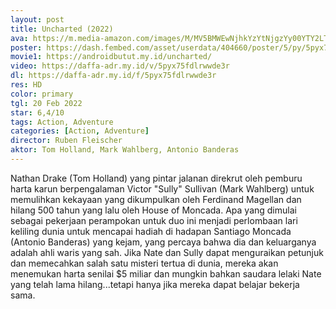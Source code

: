 ```yaml
---
layout: post
title: Uncharted (2022)
ava: https://m.media-amazon.com/images/M/MV5BMWEwNjhkYzYtNjgzYy00YTY2LThjYWYtYzViMGJkZTI4Y2MyXkEyXkFqcGdeQXVyNTM0OTY1OQ@@._V1_.jpg
poster: https://dash.fembed.com/asset/userdata/404660/poster/5/py/5pyx75fdlrwwde3r.png?v=1654145350
movie1: https://androidbutut.my.id/uncharted/
video: https://daffa-adr.my.id/v/5pyx75fdlrwwde3r
dl: https://daffa-adr.my.id/f/5pyx75fdlrwwde3r
res: HD
color: primary
tgl: 20 Feb 2022
star: 6,4/10
tags: Action, Adventure
categories: [Action, Adventure]
director: Ruben Fleischer
aktor: Tom Holland, Mark Wahlberg, Antonio Banderas
---
```


Nathan Drake (Tom Holland) yang pintar jalanan direkrut oleh pemburu harta karun berpengalaman Victor "Sully" Sullivan (Mark Wahlberg) untuk memulihkan kekayaan yang dikumpulkan oleh Ferdinand Magellan dan hilang 500 tahun yang lalu oleh House of Moncada. Apa yang dimulai sebagai pekerjaan perampokan untuk duo ini menjadi perlombaan lari keliling dunia untuk mencapai hadiah di hadapan Santiago Moncada (Antonio Banderas) yang kejam, yang percaya bahwa dia dan keluarganya adalah ahli waris yang sah. Jika Nate dan Sully dapat menguraikan petunjuk dan memecahkan salah satu misteri tertua di dunia, mereka akan menemukan harta senilai $5 miliar dan mungkin bahkan saudara lelaki Nate yang telah lama hilang...tetapi hanya jika mereka dapat belajar bekerja sama.
